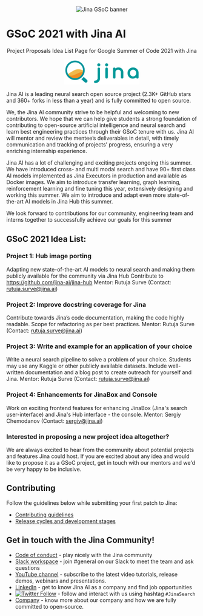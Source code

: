 <p align="center">
<img src="https://github.com/jina-ai/GSoC/blob/main/.github/gsoc.png?raw=true" alt="Jina GSoC banner" width="300px" height="300px">
</p>

#                                                                  GSoC 2021 with Jina AI
<p align="center">
Project Proposals Idea List Page for Google Summer of Code 2021 with Jina
</p>
<p align="center">
<img src="https://github.com/jina-ai/jina/blob/master/.github/logo-only.gif?raw=true" alt="Jina banner" width="200px">
</p>

Jina AI is a leading neural search open source project (2.3K+ GitHub stars and 360+ forks in less than a year) and is fully committed to open source.

We, the Jina AI community strive to be helpful and welcoming to new contributors. We hope that we can help give students a strong foundation of contributing to open-source artificial intelligence and neural search and learn best engineering practices through their GSoC tenure with us.
Jina AI will mentor and review the mentee’s deliverables in detail, with timely communication and tracking of projects’ progress, ensuring a very enriching internship experience.

Jina AI has a lot of challenging and exciting projects ongoing this summer.
We have introduced cross- and multi modal search and have 90+ first class AI models implemented as Jina Executors in production and available as Docker images.
We aim to introduce transfer learning, graph learning, reinforcement learning and fine tuning this year, extensively designing and working this summer.
We aim to introduce and adapt even more state-of-the-art AI models in Jina Hub this summer.

We look forward to contributions for our community, engineering team and interns together to successfully achieve our goals for this summer 

## GSoC 2021 Idea List:

### Project 1: Hub image porting
Adapting new state-of-the-art AI models to neural search and making them publicly available for the community via Jina Hub
Contribute to https://github.com/jina-ai/jina-hub
Mentor:  Rutuja Surve (Contact: rutuja.surve@jina.ai)

### Project 2: Improve docstring coverage for Jina
Contribute towards Jina’s code documentation, making the code highly readable.
Scope for refactoring as per best practices.
Mentor: Rutuja Surve (Contact: rutuja.surve@jina.ai)

### Project 3: Write and example for an application of your choice 
Write a neural search pipeline to solve a problem of your choice.
Students may use any Kaggle or other publicly available datasets.
Include well-written documentation and a blog post to create outreach for yourself and Jina.
Mentor: Rutuja Surve (Contact: rutuja.surve@jina.ai)

### Project 4:  Enhancements for JinaBox and Console
Work on exciting frontend features for enhancing JinaBox (Jina's search user-interface) and Jina's Hub interface - the console.
Mentor: Sergiy Chemodanov (Contact: sergiy@jina.ai)


### Interested in proposing a new project idea altogether?
We are always excited to hear from the community about potential projects and features Jina could host. If you are excited about any idea and would like to
propose it as a GSoC project, get in touch with our mentors and we'd be very happy to be inclusive.

## Contributing

Follow the guidelines below while submitting your first patch to Jina:

- [Contributing guidelines](CONTRIBUTING.md)
- [Release cycles and development stages](RELEASE.md)

## Get in touch with the Jina Community!

- [Code of conduct](https://github.com/jina-ai/jina/blob/master/.github/CODE_OF_CONDUCT.md) - play nicely with the Jina community
- [Slack workspace](https://slack.jina.ai) - join #general on our Slack to meet the team and ask questions
- [YouTube channel](https://youtube.com/c/jina-ai) - subscribe to the latest video tutorials, release demos, webinars and presentations.
- [LinkedIn](https://www.linkedin.com/company/jinaai/) - get to know Jina AI as a company and find job opportunities
- [![Twitter Follow](https://img.shields.io/twitter/follow/JinaAI_?label=Follow%20%40JinaAI_&style=social)](https://twitter.com/JinaAI_) - follow and interact with us using hashtag `#JinaSearch`
- [Company](https://jina.ai) - know more about our company and how we are fully committed to open-source.
